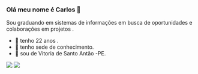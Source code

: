 

### Olá meu nome é Carlos  👋
Sou graduando em sistemas de informações em busca de oportunidades e colaborações em projetos .
- 🔭 tenho 22 anos .
- 🌱 tenho sede de conhecimento.
- 🤝 sou de Vitoria de Santo Antão -PE. 




[<img src="https://img.shields.io/badge/linkedin-%230077B5.svg?&style=for-the-badge&logo=linkedin&logoColor=white" />](linkedin.com/in/carlos-andré-866972191) [<img src = "https://img.shields.io/badge/instagram-%23E4405F.svg?&style=for-the-badge&logo=instagram&logoColor=white">](https://www.instagram.com/carlos_filho19/) 

